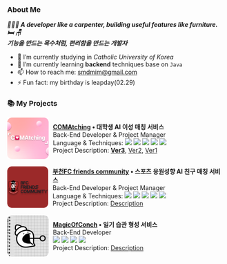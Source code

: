 ### About Me

***👩🏻‍💻 A developer like a carpenter, building useful features like furniture. 🛏 🪑*** </br>
***기능을 만드는 목수처럼, 편리함을 만드는 개발자***

- 🔭 I’m currently studying in *Catholic University of Korea*
- 🌱 I’m currently learning **backend** techniques base on `Java`
- 📫 How to reach me: smdmim@gmail.com
- ⚡ Fun fact: my birthday is leapday(02.29)

### 📚 My Projects
<!-- about comatching -->
<div style="display: flex; align-items: center;">
    <a href="https://comatching-devs.web.app">
        <img align="left" height="96px" width="96px" alt="Warpnet" src="https://raw.githubusercontent.com/greensnapback0229/greensnapback0229/refs/heads/main/assets/comatching_icon.png"/>
    </a>
    <div style="margin-left: 10px;">
        <strong><a href="https://comatching-devs.web.app">COMAtching</a> • 대학생 AI 이성 매칭 서비스
        </strong><br>
        Back-End Developer & Project Manager<br>
        Language & Techniques: 
        <img src="https://img.shields.io/badge/SpringBoot-6DB33F?style=flat&logo=springboot&logoColor=white">
        <img src="https://img.shields.io/badge/MySQL-4479A1?style=flat&logo=mysql&logoColor=white"> 
        <img src="https://img.shields.io/badge/RabbitMQ-FF6600?style=flat&logo=rabbitMQ&logoColor=white">
        <img src="https://img.shields.io/badge/Docker-2496ED?style=flat&logo=docker&logoColor=white">
        <img src="https://img.shields.io/badge/nginx-009639?style=flat&logo=nginx&logoColor=white">
        <br>
        Project Description: 
        <a href="https://github.com/COMAtching/COMAtching3_BE"><strong>Ver3</strong></a>, 
        <a href="https://github.com/COMAtching/COMAtching_BE/">Ver2</a>, 
        <a href="https://github.com/COMAtching/COMAtching1_BE">Ver1</a>
    </div>
</div>
</br>

<!-- about BFC friends community -->
<div style="display: flex; align-items: center;">
    <a href="https://fc.comatching.site">
        <img align="left" height="96px" width="96px" alt="Warpnet" src="https://raw.githubusercontent.com/greensnapback0229/greensnapback0229/refs/heads/main/assets/bucheon_fc_friends_community_logo.png"/>
    </a>
    <div style="margin-left: 10px;">
        <strong><a href="https://fc.comatching.site">부천FC friends community</a> • 스포츠 응원성향 AI 친구 매칭 서비스
        </strong><br>
        Back-End Developer & Project Manager<br>
        Language & Techniques: 
        <img src="https://img.shields.io/badge/SpringBoot-6DB33F?style=flat&logo=springboot&logoColor=white">
        <img src="https://img.shields.io/badge/MySQL-4479A1?style=flat&logo=mysql&logoColor=white"> 
        <img src="https://img.shields.io/badge/RabbitMQ-FF6600?style=flat&logo=rabbitMQ&logoColor=white">
        <img src="https://img.shields.io/badge/Docker-2496ED?style=flat&logo=docker&logoColor=white">
        <img src="https://img.shields.io/badge/nginx-009639?style=flat&logo=nginx&logoColor=white"><br>
        Project Description: 
        <a href="https://www.spacex.com/">Description</a> 
    </div>
</div>
</br>

<!-- about magic of conch -->
<div style="display: flex; align-items: center;">
    <a href="https://fc.comatching.site">
        <img align="left" height="96px" width="96px" alt="Warpnet" src="https://raw.githubusercontent.com/greensnapback0229/greensnapback0229/refs/heads/main/assets/magic_of_conch_icon.png"/>
    </a>
    <div style="margin-left: 10px;">
        <strong><a href="https://fc.comatching.site">MagicOfConch</a> • 일기 습관 형성 서비스
        </strong><br>
        Back-End Developer<br>
        <img src="https://img.shields.io/badge/SpringBoot-6DB33F?style=flat&logo=springboot&logoColor=white"> 
        <img src="https://img.shields.io/badge/MySQL-4479A1?style=flat&logo=mysql&logoColor=white"> 
        <img src="https://img.shields.io/badge/Docker-2496ED?style=flat&logo=docker&logoColor=white">
        <img src="https://img.shields.io/badge/nginx-009639?style=flat&logo=nginx&logoColor=white"><br>
        Project Description: 
        <a href="https://www.spacex.com/">Description</a> 
    </div>
</div>